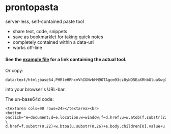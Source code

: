 prontopasta
===========

server-less, self-contained paste tool

* share text, code, snippets
* save as bookmarklet for taking quick notes
* completely contained within a data-uri
* works off-line

#### See the [example file](https://rawgithub.com/residualmind/prontopasta/master/example.html) for a link containing the actual tool.

Or copy:

    data:text/html;base64,PHRleHRhcmVhIGNvbHM9OTAgcm93cz0yND5EaXRhbGluaSwgQ2FwcGVsbGluaQpUd2lybCBteSBmb3JrIGluIHRoZSBGZXR0dWNpbmkKSGVyZSBjb21lcyBtYW1hIHdpdGggdGhlIGxhc2FnbmEKRXZlcnlib2R5IE1hbmdpYSwgTWFuZ2lhITwvdGV4dGFyZWE+PGJyPjxidXR0b24gb25jbGljaz0iZT1kb2N1bWVudDtkPWUubG9jYXRpb247dz13aW5kb3c7Zj1kLmhyZWY7dT13LmF0b2IoZi5zdWJzdHIoMjIpKTtkLmhyZWY9Zi5zdWJzdHIoMCwyMikrdy5idG9hKHUuc3Vic3RyKDAsMjYpK2UuYm9keS5jaGlsZHJlblswXS52YWx1ZSt1LnN1YnN0cigtMTk4KSkiPmxpbms8L2J1dHRvbj4NCg==

into your browser's URL-bar.


The un-base64d code:

    <textarea cols=90 rows=24></textarea><br>
    <button onclick="e=document;d=e.location;w=window;f=d.href;u=w.atob(f.substr(22)); \
    d.href=f.substr(0,22)+w.btoa(u.substr(0,26)+e.body.children[0].value+u.substr(-198))">link</button>
